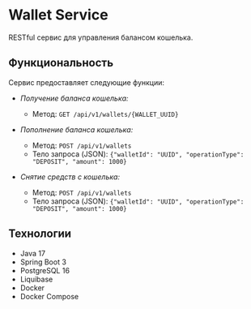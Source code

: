 # Wallet Service

RESTful сервис для управления балансом кошелька.

## Функциональность

Сервис предоставляет следующие функции:

* *Получение баланса кошелька:*
    * Метод: `GET /api/v1/wallets/{WALLET_UUID}`
  
* *Пополнение баланса кошелька:*
    * Метод: `POST /api/v1/wallets`
    * Тело запроса (JSON): `{"walletId": "UUID", "operationType": "DEPOSIT", "amount": 1000}`


* *Снятие средств с кошелька:*
    * Метод: `POST /api/v1/wallets`
    * Тело запроса (JSON): `{"walletId": "UUID", "operationType": "DEPOSIT", "amount": 1000}`

## Технологии

* Java 17
* Spring Boot 3
* PostgreSQL 16
* Liquibase
* Docker
* Docker Compose





